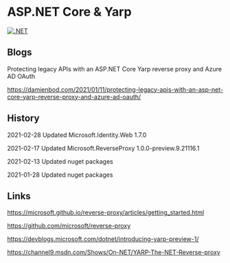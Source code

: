# ASP.NET Core & Yarp

[![.NET](https://github.com/damienbod/AspNetCoreYarp/workflows/.NET/badge.svg)](https://github.com/damienbod/AspNetCoreYarp/actions?query=workflow%3A.NET) 

## Blogs

Protecting legacy APIs with an ASP.NET Core Yarp reverse proxy and Azure AD OAuth

https://damienbod.com/2021/01/11/protecting-legacy-apis-with-an-asp-net-core-yarp-reverse-proxy-and-azure-ad-oauth/

## History

2021-02-28 Updated Microsoft.Identity.Web 1.7.0

2021-02-17 Updated Microsoft.ReverseProxy 1.0.0-preview.9.21116.1

2021-02-13 Updated nuget packages

2021-01-28 Updated nuget packages

## Links

https://microsoft.github.io/reverse-proxy/articles/getting_started.html

https://github.com/microsoft/reverse-proxy

https://devblogs.microsoft.com/dotnet/introducing-yarp-preview-1/

https://channel9.msdn.com/Shows/On-NET/YARP-The-NET-Reverse-proxy
